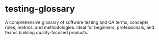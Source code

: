 # testing-glossary
A comprehensive glossary of software testing and QA terms, concepts, roles, metrics, and methodologies. Ideal for beginners, professionals, and teams building quality-focused products.
